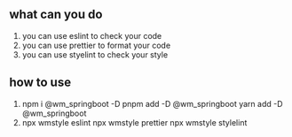 ## what can you do

1. you can use eslint to check your code
2. you can use prettier to format your code
3. you can use styelint to check your style


## how to use

1.  npm i @wm_springboot -D
    pnpm add -D @wm_springboot
    yarn add -D @wm_springboot
2.  npx wmstyle eslint
    npx wmstyle prettier
    npx wmstyle stylelint

